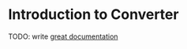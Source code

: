 # Introduction to Converter

TODO: write [great documentation](http://jacobian.org/writing/what-to-write/)

